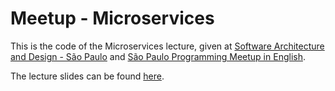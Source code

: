 # Meetup - Microservices

This is the code of the Microservices lecture, given at [Software Architecture and Design - São Paulo](https://www.meetup.com/pt-BR/Software-Architecture-and-Design-Sao-Paulo/events/243308973/) and [São Paulo Programming Meetup in English](https://www.meetup.com/pt-BR/Sao-Paulo-Programming-Meetup-in-English/events/243836862/).

The lecture slides can be found [here](https://www.slideshare.net/DanielDias10).